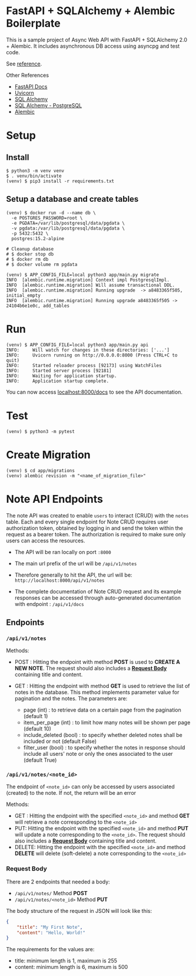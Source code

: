 # FastAPI + SQLAlchemy + Alembic Boilerplate

This is a sample project of Async Web API with FastAPI + SQLAlchemy 2.0 + Alembic.
It includes asynchronous DB access using asyncpg and test code.

See [reference](https://github.com/rhoboro/async-fastapi-sqlalchemy/tree/main).

Other References
- [FastAPI Docs](https://fastapi.tiangolo.com/)
- [Uvicorn](https://www.uvicorn.org/)
- [SQL Alchemy](https://docs.sqlalchemy.org/en/20/orm/index.html)
- [SQL Alchemy - PostgreSQL](https://docs.sqlalchemy.org/en/20/dialects/postgresql.html)
- [Alembic](https://alembic.sqlalchemy.org/en/latest/tutorial.html)

# Setup

## Install

```shell
$ python3 -m venv venv
$ . venv/bin/activate
(venv) $ pip3 install -r requirements.txt
```

## Setup a database and create tables

```shell
(venv) $ docker run -d --name db \
  -e POSTGRES_PASSWORD=root \
  -e PGDATA=/var/lib/postgresql/data/pgdata \
  -v pgdata:/var/lib/postgresql/data/pgdata \
  -p 5432:5432 \
  postgres:15.2-alpine

# Cleanup database
# $ docker stop db
# $ docker rm db
# $ docker volume rm pgdata

(venv) $ APP_CONFIG_FILE=local python3 app/main.py migrate
INFO  [alembic.runtime.migration] Context impl PostgresqlImpl.
INFO  [alembic.runtime.migration] Will assume transactional DDL.
INFO  [alembic.runtime.migration] Running upgrade  -> a8483365f505, initial_empty
INFO  [alembic.runtime.migration] Running upgrade a8483365f505 -> 24104b6e1e0c, add_tables
```

# Run

```shell
(venv) $ APP_CONFIG_FILE=local python3 app/main.py api
INFO:     Will watch for changes in these directories: ['...']
INFO:     Uvicorn running on http://0.0.0.0:8000 (Press CTRL+C to quit)
INFO:     Started reloader process [92173] using WatchFiles
INFO:     Started server process [92181]
INFO:     Waiting for application startup.
INFO:     Application startup complete.
```

You can now access [localhost:8000/docs](http://localhost:8000/docs) to see the API documentation.

# Test

```shell
(venv) $ python3 -m pytest
```

# Create Migration

```shell
(venv) $ cd app/migrations
(venv) alembic revision -m "<name_of_migration_file>"
```
# Note API Endpoints

The note API was created to enable `users` to interact (CRUD) with the `notes` table. Each and every single endpoint for Note CRUD requires user authorization token, obtained by logging in and send the token within the request as a bearer token. The authorization is required to make sure only users can access the resources.

- The API will be ran locally on port `:8000`

- The main url prefix of the url will be `/api/v1/notes`

- Therefore generally to hit the API, the url will be: `http://localhost:8000/api/v1/notes`

- The complete documentation of Note CRUD request and its example responses can be accessed through auto-generated documentation with endpoint : `/api/v1/docs`

## Endpoints
### `/api/v1/notes`
Methods:
- POST  : Hitting the endpoint with method **POST** is used to **CREATE A NEW NOTE**. The request should also includes a **[ Request Body](https://github.com/faizkads/btj-academy-python-fastapi-faiz?tab=readme-ov-file#request-body)** containing title and content.

- GET : Hitting the endpoint with method **GET** is used to retrieve the list of notes in the database. This method implements parameter value for pagination and the notes. The parameters are:
  - page (int) : to retrieve data on a certain page from the pagination (default 1)
  - item_per_page (int) : to limit how many notes will be shown per page (default 10)
  - include_deleted (bool) : to specify whether deleted notes shall be included or not (default False)
  - filter_user (bool) : to specify whether the notes in response should include all users' note or only the ones associated to the user (default True)

### `/api/v1/notes/<note_id>`
The endpoint of `<note_id>` can only be accessed by users associated (created) to the note. If not, the return will be an error

Methods:
- GET : Hitting the endpoint with the specified `<note_id>` and method **GET** will retrieve a note corresponding to the `<note_id>`
- PUT: Hitting the endpoint with the specified `<note_id>` and method **PUT** will update a note corresponding to the `<note_id>`. The request should also includes a **[ Request Body](https://github.com/faizkads/btj-academy-python-fastapi-faiz?tab=readme-ov-file#request-body)** containing title and content.
- DELETE: Hitting the endpoint with the specified `<note_id>` and method **DELETE** will delete (soft-delete) a note corresponding to the `<note_id>`

### Request Body
There are 2 endpoints that needed a body:
- `/api/v1/notes/` Method **POST**
- `/api/v1/notes/<note_id>` Method **PUT**

The body structure of the request in JSON will look like this:

```json
{
    "title": "My First Note",
    "content": "Hello, World!"
}
```
The requirements for the values are:
- title: minimum length is 1, maximum is 255
- content: minimum length is 6, maximum is 500